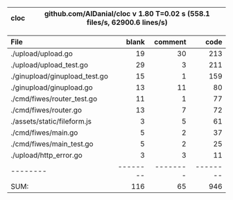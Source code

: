 
cloc|github.com/AlDanial/cloc v 1.80  T=0.02 s (558.1 files/s, 62900.6 lines/s)
--- | ---

File|blank|comment|code
:-------|-------:|-------:|-------:
./upload/upload.go|19|30|213
./upload/upload_test.go|29|3|211
./ginupload/ginupload_test.go|15|1|159
./ginupload/ginupload.go|13|11|80
./cmd/fiwes/router_test.go|11|1|77
./cmd/fiwes/router.go|13|7|72
./assets/static/fileform.js|3|5|61
./cmd/fiwes/main.go|5|2|37
./cmd/fiwes/main_test.go|5|2|25
./upload/http_error.go|3|3|11
--------|--------|--------|--------
SUM:|116|65|946
